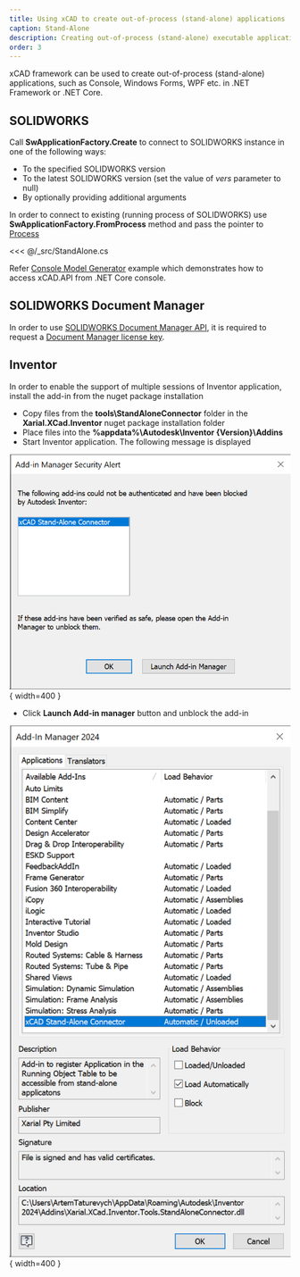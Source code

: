 ```yaml
---
title: Using xCAD to create out-of-process (stand-alone) applications
caption: Stand-Alone
description: Creating out-of-process (stand-alone) executable applications (console, win forms, WPF application)
order: 3
---
```

xCAD framework can be used to create out-of-process (stand-alone) applications, such as Console, Windows Forms, WPF etc. in .NET Framework or .NET Core.

<YouTube id="0ubF-INE7bg" />

## SOLIDWORKS

Call **SwApplicationFactory.Create** to connect to SOLIDWORKS instance in one of the following ways:

* To the specified SOLIDWORKS version
* To the latest SOLIDWORKS version (set the value of *vers* parameter to null)
* By optionally providing additional arguments

In order to connect to existing (running process of SOLIDWORKS) use **SwApplicationFactory.FromProcess** method and pass the pointer to [Process](https://docs.microsoft.com/en-us/dotnet/api/system.diagnostics.process?view=netcore-3.1)

<<< @/_src/StandAlone.cs

Refer [Console Model Generator](https://github.com/xarial/xcad-examples/tree/master/ModelGeneratorConsole) example which demonstrates how to access xCAD.API from .NET Core console.

## SOLIDWORKS Document Manager

In order to use [SOLIDWORKS Document Manager API](https://help.solidworks.com/2021/english/api/swdocmgrapi/GettingStarted-swdocmgrapi.html), it is required to request a [Document Manager license key](https://www.codestack.net/solidworks-document-manager-api/getting-started/create-connection#activating-document-manager).

## Inventor

In order to enable the support of multiple sessions of Inventor application, install the add-in from the nuget package installation

* Copy files from the **tools\StandAloneConnector** folder in the **Xarial.XCad.Inventor** nuget package  installation folder
* Place files into the **%appdata%\Autodesk\Inventor {Version}\Addins**
* Start Inventor application. The following message is displayed

![Blocked Stand-Alone connector xCAD add-in](inventor-blocked-addin.png){ width=400 }

* Click **Launch Add-in manager** button and unblock the add-in

![Unblock xCAD Stand-Alone Connector add-in](inventor-unblock-addin.png){ width=400 }